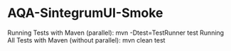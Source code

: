 # AQA-SintegrumUI-Smoke
Running Tests with Maven (parallel): mvn -Dtest=TestRunner test
Running All Tests with Maven (without parallel): mvn clean test